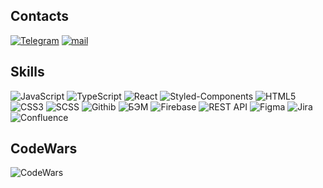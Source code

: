 
## Contacts
[![Telegram](https://img.shields.io/badge/Telegram-212121?style=for-the-badge&logo=telegram)](https://t.me/Albert_Sharipov)
[![mail](https://img.shields.io/badge/mail-212121?style=for-the-badge&logo=mail.ru)](mailto:sharipov_albert_frontend@mail.ru)

## Skills
  ![JavaScript](https://img.shields.io/badge/JavaScript-212121?style=for-the-badge&logo=javascript&logoColor=F0DB4F) ![TypeScript](https://img.shields.io/badge/TypeScript-212121?style=for-the-badge&logo=typescript&logoColor=blue) ![React](https://img.shields.io/badge/React-212121?style=for-the-badge&logo=React&logoColor=blue) ![Styled-Components](https://img.shields.io/badge/Styled_Components-212121?style=for-the-badge&logo=StyledComponents&logoColor=pink) ![HTML5](https://img.shields.io/badge/-HTML5-212121?style=for-the-badge&logo=html5&logoColor=E34F26) ![CSS3](https://img.shields.io/badge/-CSS3-212121?style=for-the-badge&logo=css3&logoColor=1572B6) ![SCSS](https://img.shields.io/badge/-SCSS-212121?style=for-the-badge&logo=Sass) ![Githib](https://img.shields.io/badge/Githib-212121?style=for-the-badge&logo=github&logoColor=white) ![БЭМ](https://img.shields.io/badge/БЭМ-212121?style=for-the-badge&logo=BEM&logoColor=white) ![Firebase](https://img.shields.io/badge/Firebase-212121?style=for-the-badge&logo=Firebase) ![REST API](https://img.shields.io/badge/REST_API-212121?style=for-the-badge) ![Figma](https://img.shields.io/badge/Figma-212121?style=for-the-badge&logo=Figma&logoColor=pink) ![Jira](https://img.shields.io/badge/Jira-212121?style=for-the-badge&logo=Jira&logoColor=blue) ![Confluence](https://img.shields.io/badge/Confluence-212121?style=for-the-badge&logo=Confluence&logoColor=blue)

## CodeWars
![CodeWars](https://www.codewars.com/users/Alb_Shar/badges/large)

